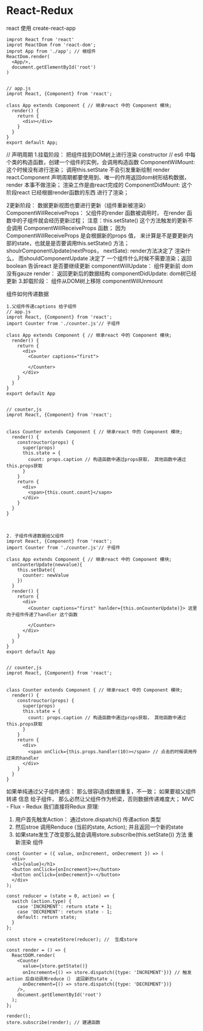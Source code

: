 # React-Redux
react 使用
create-react-app
```
improt React from 'react'
improt ReactDom from 'react-dom';
improt App from './app'; // 根组件
ReactDom.render(
  <App/>,
  document.getElementById('root')
)


// app.js
improt React, {Component} from 'react';

class App extends Component { // 继承react 中的 Component 模块;
  render() {
    return {
      <div></div>
    }
  }
}
export default App;
```


// 声明周期
1.挂载阶段： 把组件挂到DOM树上进行渲染
    constructor // es6 中每个类的构造函数，创建一个组件的实例，会调用构造函数
    ComponentWilMount: 这个时候没有进行渲染； 调用this.setState 不会引发重新绘制
    render react.Component 声明周期都要使用到、唯一的作用返回dom树形结构数据， render 本事不做渲染； 渲染工作是由react完成的
    ComponentDidMount: 这个阶段react 已经根据render函数的东西 进行了渲染；
    
2更新阶段： 数据更新视图也要进行更新（组件重新被渲染）
    ComponentWillReceiveProps： 父组件的render 函数被调用时， 在render 函数中的子组件就会经历更新过程； 注意：this.setState() 这个方法触发的更新不会调用 ComponentWillReceiveProps 函数；  因为  ComponentWillReceiveProps 是会根据新的props 值， 来计算是不是要更新内部的state，也就是是否要调用this.setState() 方法； 
    shoulrComponentUpdate(nextProps， nextSate):  render方法决定了 渲染什么， 而shouldComponentUpdate 决定了 一个组件什么时候不需要渲染；返回boolean 告诉react 是否要继续更新
    componentWillUpdate： 组件更新前 dom 没有gauze
    render： 返回更新后的数据结构
    componentDidUpdate: dom树已经更新
3.卸载阶段： 组件从DOM树上移除 componentWillUnmount


组件如何传递数据
```
1.父组件传递captions 给子组件
// app.js
improt React, {Component} from 'react';
import Counter from './counter.js'// 子组件

class App extends Component { // 继承react 中的 Component 模块;
  render() {
    return {
      <div>
        <Counter captions="first">
          
        </Counter>
      </div>
    }
  }
}
export default App


// counter,js
improt React, {Component} from 'react';


class Counter extends Component { // 继承react 中的 Component 模块;
  render() {
    constrouctor(props) {
      super(props)
      this.state = {
        count: props.caption // 构造函数中通过props获取， 其他函数中通过this.props获取
      }
    }
    return {
      <div>
        <span>{this.count.count}</sapn>
      </div>
    }
  }
}



2. 子组件传递数据给父组件
improt React, {Component} from 'react';
import Counter from './counter.js'// 子组件

class App extends Component { // 继承react 中的 Component 模块;
  onCounterUpdate(newvalue){
    this.setDate({
      counter: newValue
    })
  }
  render() {
    return {
      <div>
        <Counter captions="first" hanlder={this.onCounterUpdate)}> 这里向子组件传递了handler 这个函数
          
        </Counter>
      </div>
    }
  }
}
export default App


// counter,js
improt React, {Component} from 'react';


class Counter extends Component { // 继承react 中的 Component 模块;
  render() {
    constrouctor(props) {
      super(props)
      this.state = {
        count: props.caption // 构造函数中通过props获取， 其他函数中通过this.props获取
      }
    }
    return {
      <div>
        <span onClick={this.props.handler(10)></span> // 点击的时候调用传过来的handler 
      </div>
    }
  }
}
```



如果单纯通过父子组件通信： 那么很容i造成数据重复，不一致； 如果要祖父组件 转递 信息 给子组件， 那么必然让父组件作为桥梁，否则数据传递难度大；
MVC - Flux - Redux 我们直接将Redux 
原理:
1. 用户首先触发Action： 通过store.dispatchi() 传递action 类型
2. 然后stroe 调用Renduce (当前的state, Action); 并且返回一个新的state
3. 如果state发生了改变那么就会调用store.subscribe(this.setState()) 方法 重新渲染 组件


```
const Counter = ({ value, onIncrement, onDecrement }) => (
  <div>
  <h1>{value}</h1>
  <button onClick={onIncrement}>+</button>
  <button onClick={onDecrement}>-</button>
  </div>
);

const reducer = (state = 0, action) => {
  switch (action.type) {
    case 'INCREMENT': return state + 1;
    case 'DECREMENT': return state - 1;
    default: return state;
  }
};

const store = createStore(reducer); //  生成store

const render = () => {
  ReactDOM.render(
    <Counter
      value={store.getState()}
      onIncrement={() => store.dispatch({type: 'INCREMENT'})} // 触发action 后自动调用reduce（） 返回新的state ，
      onDecrement={() => store.dispatch({type: 'DECREMENT'})}
    />,
    document.getElementById('root')
  );
};

render();
store.subscribe(render); // 建通函数

```



